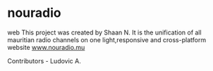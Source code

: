 # nouradio
web
This project was created by Shaan N. 
It is the unification of all mauritian radio channels on one light,responsive and cross-platform website www.nouradio.mu

Contributors -
Ludovic A.
